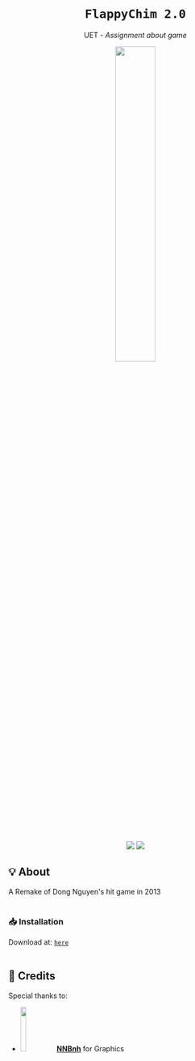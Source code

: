 <h1 align="center"><code>FlappyChim 2.0</code></h1>
<p align="center">UET - <i>Assignment about game</i></p>

<p align="center"><a href="https://github.com/20021515/FlappyChim-2.0"><img width="40%" src="https://user-images.githubusercontent.com/71594219/118405179-bbfee980-b6a0-11eb-91fc-4ae693335381.png"></a></p>
<p align="center"><a href="https://github.com/20021515/FlappyChim-2.0"><img src="https://img.shields.io/github/downloads/20021515/FlappyChim-2.0/total?color=%2399CC00"></a> <a href="https://github.com/20021515/FlappyChim-2.0"><img src="https://img.shields.io/github/size/20021515/FlappyChim-2.0/setup.exe?color=%2399CC00&label=Setup%20file"></a>

## 💡 About
A Remake of Dong Nguyen's hit game in 2013
<br><br>

### 📥 Installation
Download at: <a href="https://github.com/20021515/FlappyChim-2.0/archive/refs/tags/1.4.3.zip">`here`</a>
<br><br>

## 💌 Credits
Special thanks to:
- <img width="15%" src="https://img-premium.flaticon.com/png/512/3271/3271001.png?token=exp=1621187921~hmac=8460bd31a8330c11da0cd2fd8819de96">[**NNBnh**](https://github.com/NNBnh) for Graphics
